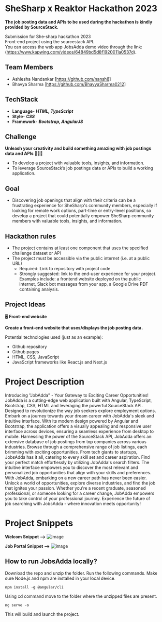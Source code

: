 # SheSharp x Reaktor Hackathon 2023 
**The job posting data and APIs to be used during the hackathon is kindly provided by SourceStack.** 

Submission for She-sharp hackathon 2023
<br>
Front-end project using the sourcestack API.
<br>
You can access the web app JobsAdda demo video through the link: (https://www.kapwing.com/videos/64849bd5d8f1920011a0537d).

## Team Members
- Ashlesha Nandankar [https://github.com/nansh8]
- Bhavya Sharma [https://github.com/BhavyaSharma0212]

## TechStack
- **Language**- ***HTML, TypeScript***
- **Style**- ***CSS***
- **Framework**- ***Bootstrap, AngularJS*** 

## Challenge
**Unleash your creativity and build something amazing with job postings data and APIs 👩‍💻✨** 
- To develop a project with valuable tools, insights, and information.
- To leverage SourceStack’s job postings data or APIs to build a working application.

## Goal
- Discovering job openings that align with their criteria can be a frustrating experience for SheSharp's community members, especially if looking for remote work options, part-time or entry-level positions, so develop a project that could potentially empower SheSharp community members with valuable tools, insights, and information.

## Hackathon rules
- The project contains at least one component that uses the specified challenge dataset or API
- The project must be accessible via the public internet (i.e. at a public URL)
   - Required: Link to repository with project code
   - Strongly suggested: link to the end-user experience for your project. Examples include: a frontend website deployed on the public internet, Slack bot messages from your app, a Google Drive PDF containing analysis.

## Project Ideas
🖥️ **Front-end website**


**Create a front-end website that uses/displays the job posting data.** 

Potential technologies used (just as an example):

- Github repository
- Github pages
- HTML, CSS, JavaScript
- JavaScript frameworks like React.js and Next.js


# Project Description

Introducing "JobAdda" - Your Gateway to Exciting Career Opportunities!
JobAdda is a cutting-edge web application built with Angular, TypeScript, Bootstrap, CSS, HTML and leveraging the powerful SourceStack API. Designed to revolutionize the way job seekers explore employment options.
Embark on a journey towards your dream career with JobAdda's sleek and intuitive interface. With its modern design powered by Angular and Bootstrap, the application offers a visually appealing and responsive user interface across devices, ensuring a seamless experience from desktop to mobile.
Harnessing the power of the SourceStack API, JobAdda offers an extensive database of job postings from top companies across various industries. Browse through a comprehensive range of job listings, each brimming with exciting opportunities. From tech giants to startups, JobsAdda has it all, catering to every skill set and career aspiration.
Find your perfect match effortlessly by utilizing JobAdda's search filters. The intuitive interface empowers you to discover the most relevant and personalized job opportunities that align with your skills and preferences.
With JobAdda, embarking on a new career path has never been easier. Unlock a world of opportunities, explore diverse industries, and find the job that ignites your passion. Whether you're a recent graduate, seasoned professional, or someone looking for a career change, JobAdda empowers you to take control of your professional journey.
Experience the future of job searching with JobsAdda - where innovation meets opportunity!

# Project Snippets
**Welcom Snippet -->**
![image](https://github.com/BhavyaSharma0212/she-sharp-jobadda/assets/78587129/19bb8936-0460-41bc-8759-1076c5383e6c)

**Job Portal Snippet -->**
![image](https://github.com/BhavyaSharma0212/she-sharp-jobadda/assets/78587129/941c8b13-9b05-4246-b1b1-fec3b23a1124)


## How to run JobsAdda locally?

Download the repo and unzip the folder. Run the following commands. Make sure Node.js and npm are installed in your local device.
```
npm install -g @angular/cli
```
Using cd command move to the folder where the unzipped files are present.
```
ng serve -o
````
This will build and launch the project.
